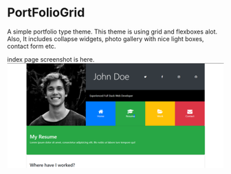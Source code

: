 # PortFolioGrid
A simple portfolio type theme. This theme is using grid and flexboxes alot. Also, It includes collapse widgets, photo gallery with nice light boxes, contact form etc.

index page screenshot is here.
![](Screenshot.png)
